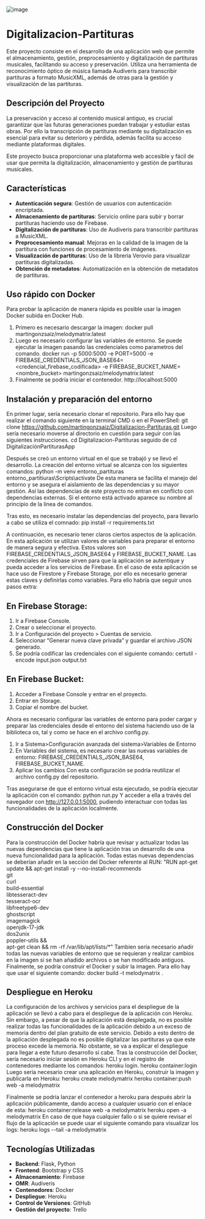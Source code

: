 ![image](https://github.com/martingonzsaiz/Digitalizacion-Partituras/assets/160163628/8229f62d-bd1e-411e-a0e8-75b306794e2e)


# Digitalizacion-Partituras
Este proyecto consiste en el desarrollo de una aplicación web que permite el almacenamiento, gestión, preprocesamiento y digitalización de partituras musicales, facilitando su acceso y preservación. Utiliza una herramienta de reconocimiento óptico de música llamada Audiveris para transcribir partituras a formato MusicXML, además de otras para la gestión y visualización de las partituras.

## Descripción del Proyecto

La preservación y acceso al contenido musical antiguo, es crucial garantizar que las futuras generaciones puedan trabajar y estudiar estas obras. Por ello la transcripción de partituras mediante su digitalización es esencial para evitar su deterioro y pérdida, además facilita su acceso mediante plataformas digitales.

Este proyecto busca proporcionar una plataforma web accesible y fácil de usar que permita la digitalización, almacenamiento y gestión de partituras musicales.

## Características

- **Autenticación segura**: Gestión de usuarios con autenticación encriptada.
- **Almacenamiento de partituras**: Servicio online para subir y borrar partituras haciendo uso de Firebase.
- **Digitalización de partituras**: Uso de Audiveris para transcribir partituras a MusicXML.
- **Preprocesamiento manual**: Mejoras en la calidad de la imagen de la partitura con funciones de procesamiento de imágenes.
- **Visualización de partituras**: Uso de la librería Verovio para visualizar partituras digitalizadas.
- **Obtención de metadatos**: Automatización en la obtención de metadatos de partituras.

## Uso rápido con Docker
Para probar la aplicación de manera rápida es posible usar la imagen Docker subida en Docker Hub. 
1. Primero es necesario descargar la imagen:
docker pull martingonzsaiz/melodymatrix:latest
2. Luego es necesario configurar las variables de entorno. Se puede ejecutar la imagen pasando las credenciales como parametros del comando.
docker run -p 5000:5000 -e PORT=5000 -e FIREBASE_CREDENTIALS_JSON_BASE64=<credencial_firebase_codificada> -e FIREBASE_BUCKET_NAME=<nombre_bucket> martingonzsaiz/melodymatrix:latest
3. Finalmente se podría iniciar el contenedor.
http://localhost:5000 

## Instalación y preparación del entorno
En primer lugar, sería necesario clonar el repositorio. Para ello hay que realizar el comando siguiente en la terminal CMD o en el PowerShell:
git clone https://github.com/martingonzsaiz/Digitalizacion-Partituras.git
Luego sería necesario moverse al directorio en cuestión para seguir con las siguientes instrucciones.
cd Digitalizacion-Partituras seguido de cd DigitalizaciónPartiturasApp

Después se creó un entorno virtual en el que se trabajó y se llevó el desarrollo. La creación del entorno virtual se alcanza con los siguientes comandos:
python -m venv entorno_partituras 
entorno_partitiuras\Scripts\activate
De esta manera se facilita el manejo del entorno y se asegura el aislamiento de las dependencias y su mayor gestión. Así las dependencias de este proyecto no entran en conflicto con dependencias externas. Si el entorno está activado aparece su nombre al principio de la línea de comandos.

Tras esto, es necesario instalar las dependencias del proyecto, para llevarlo a cabo se utiliza el comnado:
pip install -r requirements.txt

A continuación, es necesario tener claros ciertos aspectos de la aplicación. En esta aplicación se utilizan valores de variables para preparar el entorno de manera segura y efectiva. Estos valores son FIREBASE_CREDENTIALS_JSON_BASE64 y FIREBASE_BUCKET_NAME.
Las credenciales de Firebase sirven para que la aplicación se autentique y pueda acceder a los servicios de Firebase. En el caso de esta aplicación se hace uso de Firestore y Firebase Storage, por ello es necesario generar estas claves y definirlas como variables. Para ello habría que seguir unos pasos extra:

## En Firebase Storage:
1.	Ir a Firebase Console.
2.	Crear o seleccionar el proyecto.
3.	Ir a Configuración del proyecto > Cuentas de servicio.
4.	Seleccionar “Generar nueva clave privada” y guardar el archivo JSON generado.
5.	Se podría codificar las credenciales con el siguiente comando: certutil -encode input.json output.txt 

## En Firebase Bucket:
1.	Acceder a Firebase Console y entrar en el proyecto.
2.	Entrar en Storage.
3.	Copiar el nombre del bucket.

Ahora es necesario configurar las variables de entorno para poder cargar y preparar las credenciales desde el entorno del sistema haciendo uso de la biblioteca os, tal y como se hace en el archivo config.py.
1.	Ir a Sistema>Configuración avanzada del sistema>Variables de Entorno
2.	En Variables del sistema, es necesario crear las nuevas variables de entorno: FIREBASE_CREDENTIALS_JSON_BASE64, FIREBASE_BUCKET_NAME.
3.	Aplicar los cambios
Con esta configuración se podría reutilizar el archivo config.py del repositorio.

Tras asegurarse de que el entorno virtual esta ejecutado, se podría ejecutar la aplicación con el comando:
python run.py
Y acceder a ella a través del navegador con http://127.0.0.1:5000, pudiendo interactuar con todas las funcionalidades de la aplicación localmente.

## Construcción del Docker
Para la construcción del Docker habría que revisar y actualizar todas las nuevas dependencias que tiene la aplicación tras un desarrollo de una nueva funcionalidad para la aplicación. Todas estas nuevas dependencias se deberían añadir en la sección del Docker referente al RUN:
"RUN apt-get update && apt-get install -y --no-install-recommends \
    git \
    curl \
    build-essential \
    libtesseract-dev \
    tesseract-ocr \
    libfreetype6-dev \
    ghostscript \
    imagemagick \
    openjdk-17-jdk \
    dos2unix \
    poppler-utils && \
    apt-get clean && rm -rf /var/lib/apt/lists/*"
Tambien sería necesario añadir todas las nuevas variables de entorno que se requieran y realizar cambios en la imagen si se han añadido archivos o se han modificado antiguos.
Finalmente, se podría construir el Docker y subir la imagen. Para ello hay que usar el siguiente comando:
docker build -t melodymatrix .

## Despliegue en Heroku
La configuración de los archivos y servicios para el despliegue de la aplicación se llevó a cabo para el despliegue de la aplicación con Heroku. Sin embargo, a pesar de que la aplicación está desplegada, no es posible realizar todas las funcionalidades de la aplicación debido a un exceso de memoria dentro del plan gratuito de este servicio.
Debido a esto dentro de la aplicación desplegada no es posible digitalizar las partituras ya que este proceso excede la memoria. No obstante, se va a explicar el despliegue para llegar a este futuro desarrollo si cabe.
Tras la construcción del Docker, sería necesario iniciar sesión en Heroku CLI y en el registro de contenedores mediante los comandos: 
heroku login. 
heroku container:login 
Luego sería necesario crear una aplicación en Heroku, construir la imagen y publicarla en Heroku:
heroku create melodymatrix
heroku container:push web -a melodymatrix

Finalmente se podría lanzar el contenedor a heroku para después abrir la aplicación públicamente, dando acceso a cualquier usuario con el enlace de esta:
heroku container:release web -a melodymatrix
heroku open -a melodymatrix
En caso de que haya cualquier fallo o si se quiere revisar el flujo de la aplicación se puede usar el siguiente comando para visualizar los logs:
heroku logs --tail -a melodymatrix

## Tecnologías Utilizadas
- **Backend**: Flask, Python
- **Frontend**: Bootstrap y CSS
- **Almacenamiento**: Firebase
- **OMR**: Audiveris
- **Contenedores**: Docker
- **Despliegue**: Heroku
- **Control de Versiones**: GitHub
- **Gestión del proyecto**: Trello
